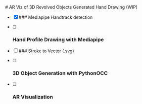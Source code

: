# AR Viz of 3D Revolved Objects Generated Hand Drawing (WIP)



- [x] ### Mediapipe Handtrack detection

- [ ] ### Hand Profile Drawing with Mediapipe

- [ ] ### Stroke to Vector (.svg)

- [ ] ### 3D Object Generation with PythonOCC

- [ ] ### AR Visualization

  

